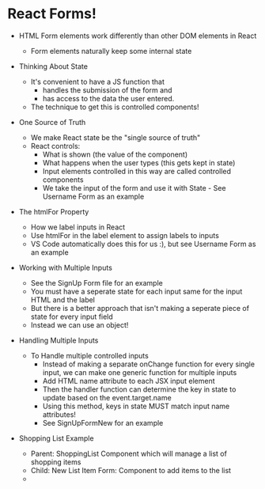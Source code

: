 # React Forms!

- HTML Form elements work differently than other DOM elements in React
    - Form elements naturally keep some internal state

- Thinking About State
    - It's convenient to have a JS function that 
        - handles the submission of the form and 
        - has access to the data the user entered. 
    - The technique to get this is controlled components!

- One Source of Truth
    - We make React state be the "single source of truth"
    - React controls: 
        - What is shown (the value of the component)
        - What happens when the user types (this gets kept in state)
        - Input elements controlled in this way are called controlled components 
        - We take the input of the form and use it with State - See Username Form as an example

- The htmlFor Property
    - How we label inputs in React
    - Use htmlFor in the label element to assign labels to inputs
    - VS Code automatically does this for us :), but see Username Form as an example 

- Working with Multiple Inputs
    - See the SignUp Form file for an example
    - You must have a seperate state for each input same for the input HTML and the label
    - But there is a better approach that isn't making a seperate piece of state for every input field
    - Instead we can use an object!

- Handling Multiple Inputs 
    - To Handle multiple controlled inputs
        - Instead of making a separate onChange function for every single input, we can make one generic function for multiple inputs
        - Add HTML name attribute to each JSX input element 
        - Then the handler function can determine the key in state to update based on the event.target.name
        - Using this method, keys in state MUST match input name attributes!
        - See SignUpFormNew for an example

- Shopping List Example
    - Parent: ShoppingList Component which will manage a list of shopping items
    - Child: New List Item Form: Component to add items to the list
    - 
